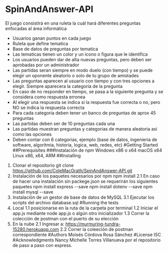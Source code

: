 # SpinAndAnswer-API
El juego consistirá en una ruleta la cuál hará diferentes preguntas enfocadas al área informática
- Usuarios ganan puntos en cada juego
- Ruleta que define tematica
- Base de datos de preguntas por tematica
- Las tematicas tienen un color y un icono o figura que le identifica
- Los usuarios pueden dar de alta nuevas preguntas, pero deben ser aprobadas por un administrador
- Las partidas seran siempre en modo duelo (con tiempo) y se puede elegir un oponente aleatorio o solo de tu grupo de amistades
- Las preguntas aparecen al usuario con tiempo y con tres opciones a elegir. Siempre aparecera la categoria de la pregunta
- En caso de no responder en tiempo, se pasa a la siguiente pregunta y se considera como respuesta erronea
- Al elegir una respuesta se indica si la respuesta fue correcta o no, pero NO se indica la respuesta correcta
- Para cada categoria deben tener un banco de preguntas de aprox 45 preguntas
- Las partidas deben ser de 10 preguntas cada una
- Las partidas muestran preguntas y categorias de manera aleatoria asi como las opciones
- Deben contar con 6 categorias, ejemplo (base de datos, ingenieria de software, algoritmia, historia, logica, web, redes, etc)
#Getting Started
##Prerequisites
###Instalación de npm
Windows x86 o x64
macOS x64
Linux x86, x64, ARM
##Installing
1. Clonar el repositorio
git clone https://github.com/ColeMacGrath/SpinAndAnswer-API.git
2. Instalación de los paquetes necesarios por npm
npm install
2.1 En caso de hacer una instalación sin packege.json se requerirán los siguientes paquetes
npm install express --save
npm install dotenv --save
npm install mysql --save
3. Instalación de un gestor de base de datos de MySQL
3.1 Ejecutar los scripts del archivo database.sql
#Running the tests
1. Local
1.1 posicionarse en la ruta de la carpeta por terminal
1.2 Iniciar el app.js mediante node app.js o algún otro inicializador
1.3 Correr la colección de postman con el puerto de su elección
2. En la nube
2.1 Ingresar a: https://murmuring-tundra-15280.herokuapp.com
2.2 Correr la coleeción de postman correspondiente
#Authors
Moisés Córdova
Rosa Sánchez
#License
ISC
#Acknowledgments
Nancy Michelle Torres Villanueva por el repositorio de paso a paso con express.  
